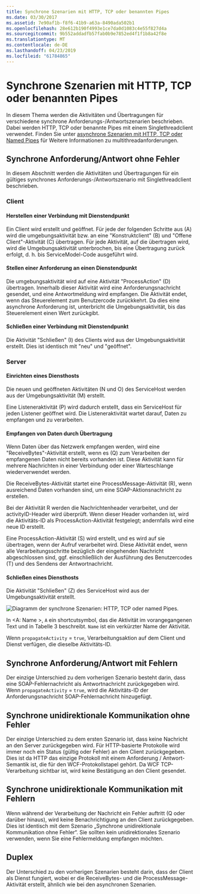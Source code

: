 ```yaml
---
title: Synchrone Szenarien mit HTTP, TCP oder benannten Pipes
ms.date: 03/30/2017
ms.assetid: 7e90af1b-f8f6-41b9-a63a-8490ada502b1
ms.openlocfilehash: 28e612b190f4993e1ce7da0d1083c4e55f827d4a
ms.sourcegitcommit: 9b552addadfb57fab0b9e7852ed4f1f1b8a42f8e
ms.translationtype: MT
ms.contentlocale: de-DE
ms.lasthandoff: 04/23/2019
ms.locfileid: "61784865"
---
```

# <a name="synchronous-scenarios-using-http-tcp-or-named-pipe"></a>Synchrone Szenarien mit HTTP, TCP oder benannten Pipes
In diesem Thema werden die Aktivitäten und Übertragungen für verschiedene synchrone Anforderungs-/Antwortszenarien beschrieben. Dabei werden HTTP, TCP oder benannte Pipes mit einem Singlethreadclient verwendet. Finden Sie unter [asynchrone Szenarien mit HTTP, TCP oder Named Pipes](../../../../../docs/framework/wcf/diagnostics/tracing/asynchronous-scenarios-using-http-tcp-or-named-pipe.md) für Weitere Informationen zu multithreadanforderungen.  
  
## <a name="synchronous-requestreply-without-errors"></a>Synchrone Anforderung/Antwort ohne Fehler  
 In diesem Abschnitt werden die Aktivitäten und Übertragungen für ein gültiges synchrones Anforderungs-/Antwortszenario mit Singlethreadclient beschrieben.  
  
### <a name="client"></a>Client  
  
#### <a name="establishing-communication-with-service-endpoint"></a>Herstellen einer Verbindung mit Dienstendpunkt  
 Ein Client wird erstellt und geöffnet. Für jede der folgenden Schritte aus (A) wird die umgebungsaktivität bzw. an eine "Konstruktclient" (B) und "Offene Client"-Aktivität (C) übertragen. Für jede Aktivität, auf die übertragen wird, wird die Umgebungsaktivität unterbrochen, bis eine Übertragung zurück erfolgt, d. h. bis ServiceModel-Code ausgeführt wird.  
  
#### <a name="making-a-request-to-service-endpoint"></a>Stellen einer Anforderung an einen Dienstendpunkt  
 Die umgebungsaktivität wird auf eine Aktivität "ProcessAction" (D) übertragen. Innerhalb dieser Aktivität wird eine Anforderungsnachricht gesendet, und eine Antwortmeldung wird empfangen. Die Aktivität endet, wenn das Steuerelement zum Benutzercode zurückkehrt. Da dies eine asynchrone Anforderung ist, unterbricht die Umgebungsaktivität, bis das Steuerelement einen Wert zurückgibt.  
  
#### <a name="closing-communication-with-service-endpoint"></a>Schließen einer Verbindung mit Dienstendpunkt  
 Die Aktivität "Schließen" (I) des Clients wird aus der Umgebungsaktivität erstellt. Dies ist identisch mit "neu" und "geöffnet".  
  
### <a name="server"></a>Server  
  
#### <a name="setting-up-a-service-host"></a>Einrichten eines Diensthosts  
 Die neuen und geöffneten Aktivitäten (N und O) des ServiceHost werden aus der Umgebungsaktivität (M) erstellt.  
  
 Eine Listeneraktivität (P) wird dadurch erstellt, dass ein ServiceHost für jeden Listener geöffnet wird. Die Listeneraktivität wartet darauf, Daten zu empfangen und zu verarbeiten.  
  
#### <a name="receiving-data-on-the-wire"></a>Empfangen von Daten durch Übertragung  
 Wenn Daten über das Netzwerk empfangen werden, wird eine "ReceiveBytes"-Aktivität erstellt, wenn es (Q) zum Verarbeiten der empfangenen Daten nicht bereits vorhanden ist. Diese Aktivität kann für mehrere Nachrichten in einer Verbindung oder einer Warteschlange wiederverwendet werden.  
  
 Die ReceiveBytes-Aktivität startet eine ProcessMessage-Aktivität (R), wenn ausreichend Daten vorhanden sind, um eine SOAP-Aktionsnachricht zu erstellen.  
  
 Bei der Aktivität R werden die Nachrichtenheader verarbeitet, und der activityID-Header wird überprüft. Wenn dieser Header vorhanden ist, wird die Aktivitäts-ID als ProcessAction-Aktivität festgelegt; andernfalls wird eine neue ID erstellt.  
  
 Eine ProcessAction-Aktivität (S) wird erstellt, und es wird auf sie übertragen, wenn der Aufruf verarbeitet wird. Diese Aktivität endet, wenn alle Verarbeitungsschritte bezüglich der eingehenden Nachricht abgeschlossen sind, ggf. einschließlich der Ausführung des Benutzercodes (T) und des Sendens der Antwortnachricht.  
  
#### <a name="closing-a-service-host"></a>Schließen eines Diensthosts  
 Die Aktivität "Schließen" (Z) des ServiceHost wird aus der Umgebungsaktivität erstellt.  
  
 ![Diagramm der synchrone Szenarien: HTTP, TCP oder named Pipes.](./media/synchronous-scenarios-using-http-tcp-or-named-pipe/synchronous-scenario-http-tcp-named-pipes.gif)  
  
 In \<A: Name >, `A` ein shortcutsymbol, das die Aktivität im vorangegangenen Text und in Tabelle 3 beschreibt. `Name` ist ein verkürzter Name der Aktivität.  
  
 Wenn `propagateActivity` = `true`, Verarbeitungsaktion auf dem Client und Dienst verfügen, die dieselbe Aktivitäts-ID.  
  
## <a name="synchronous-requestreply-with-errors"></a>Synchrone Anforderung/Antwort mit Fehlern  
 Der einzige Unterschied zu dem vorherigen Szenario besteht darin, dass eine SOAP-Fehlernachricht als Antwortnachricht zurückgegeben wird. Wenn `propagateActivity` = `true`, wird die Aktivitäts-ID der Anforderungsnachricht SOAP-Fehlernachricht hinzugefügt.  
  
## <a name="synchronous-one-way-without-errors"></a>Synchrone unidirektionale Kommunikation ohne Fehler  
 Der einzige Unterschied zu dem ersten Szenario ist, dass keine Nachricht an den Server zurückgegeben wird. Für HTTP-basierte Protokolle wird immer noch ein Status (gültig oder Fehler) an den Client zurückgegeben. Dies ist da HTTP das einzige Protokoll mit einem Anforderung / Antwort-Semantik ist, die für den WCF-Protokollstapel gehört. Da WCF TCP-Verarbeitung sichtbar ist, wird keine Bestätigung an den Client gesendet.  
  
## <a name="synchronous-one-way-with-errors"></a>Synchrone unidirektionale Kommunikation mit Fehlern  
 Wenn während der Verarbeitung der Nachricht ein Fehler auftritt (Q oder darüber hinaus), wird keine Benachrichtigung an den Client zurückgegeben. Dies ist identisch mit dem Szenario „Synchrone unidirektionale Kommunikation ohne Fehler“. Sie sollten kein unidirektionales Szenario verwenden, wenn Sie eine Fehlermeldung empfangen möchten.  
  
## <a name="duplex"></a>Duplex  
 Der Unterschied zu den vorherigen Szenarien besteht darin, dass der Client als Dienst fungiert, wobei er die ReceiveBytes- und die ProcessMessage-Aktivität erstellt, ähnlich wie bei den asynchronen Szenarien.
